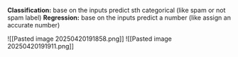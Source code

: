 **Classification:** base on the inputs predict sth categorical (like spam or not spam label)
**Regression:** base on the inputs predict a number (like assign an accurate number)


![[Pasted image 20250420191858.png]]
![[Pasted image 20250420191911.png]]